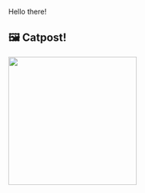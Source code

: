 Hello there!



## 🖼️ Catpost!

<sub>
    <img src="https://cdn2.thecatapi.com/images/f3rxSKzuj.jpg" height="256">
</sub>


